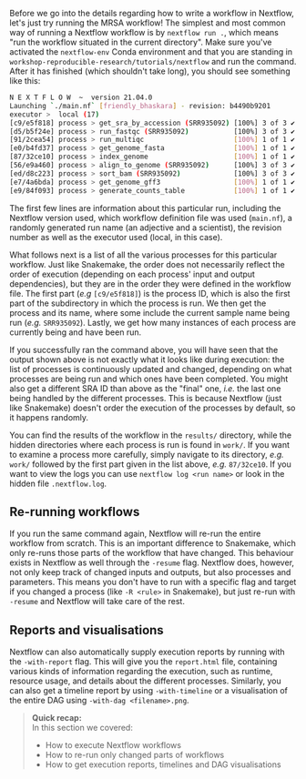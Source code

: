 Before we go into the details regarding how to write a workflow in Nextflow, let's 
just try running the MRSA workflow! The simplest and most common way of running a
Nextflow workflow is by `nextflow run .`, which means "run the workflow situated
in the current directory". Make sure you've activated the `nextflow-env` Conda
environment and that you are standing in `workshop-reproducible-research/tutorials/nextflow`
and run the command. After it has finished (which shouldn't take long), 
you should see something like this:

```bash
N E X T F L O W  ~  version 21.04.0
Launching `./main.nf` [friendly_bhaskara] - revision: b4490b9201
executor >  local (17)
[c9/e5f818] process > get_sra_by_accession (SRR935092) [100%] 3 of 3 ✔
[d5/b5f24e] process > run_fastqc (SRR935092)           [100%] 3 of 3 ✔
[91/2cea54] process > run_multiqc                      [100%] 1 of 1 ✔
[e0/b4fd37] process > get_genome_fasta                 [100%] 1 of 1 ✔
[87/32ce10] process > index_genome                     [100%] 1 of 1 ✔
[56/e9a460] process > align_to_genome (SRR935092)      [100%] 3 of 3 ✔
[ed/d8c223] process > sort_bam (SRR935092)             [100%] 3 of 3 ✔
[e7/4a6bda] process > get_genome_gff3                  [100%] 1 of 1 ✔
[e9/84f093] process > generate_counts_table            [100%] 1 of 1 ✔
```

The first few lines are information about this particular run, including the
Nextflow version used, which workflow definition file was used (`main.nf`), a
randomly generated run name (an adjective and a scientist), the revision number
as well as the executor used (local, in this case).

What follows next is a list of all the various processes for this particular workflow.
Just like Snakemake, the order does not necessarily reflect the order of execution
(depending on each process' input and output dependencies), but they are in the
order they were defined in the workflow file. The first part (*e.g*
`[c9/e5f818]`) is the process ID, which is also the first part of the
subdirectory in which the process is run. We then get the process and its name,
where some include the current sample name being run (*e.g.* `SRR935092`).
Lastly, we get how many instances of each process are currently being and have 
been run.

If you successfully ran the command above, you will have seen that the output
shown above is not exactly what it looks like during execution: the list of
processes is continuously updated and changed, depending on what processes are
being run and which ones have been completed. You might also get a different SRA
ID than above as the "final" one, *i.e.* the last one being handled by the
different processes. This is because Nextflow (just like Snakemake) doesn't
order the execution of the processes by default, so it happens randomly.

You can find the results of the workflow in the `results/` directory, while the
hidden directories where each process is run is found in `work/`. If you want to
examine a process more carefully, simply navigate to its directory, *e.g.*
`work/` followed by the first part given in the list above, *e.g.* `87/32ce10`.
If you want to view the logs you can use `nextflow log <run name>` or look in
the hidden file `.nextflow.log`.

## Re-running workflows

If you run the same command again, Nextflow will re-run the entire workflow
from scratch. This is an important difference to Snakemake, which only re-runs
those parts of the workflow that have changed. This behaviour exists in
Nextflow as well through the `-resume` flag. Nextflow does, however, not only
keep track of changed inputs and outputs, but also processes and parameters.
This means you don't have to run with a specific flag and target if you changed
a process (like `-R <rule>` in Snakemake), but just re-run with `-resume` and
Nextflow will take care of the rest.

## Reports and visualisations

Nextflow can also automatically supply execution reports by running with the
`-with-report` flag. This will give you the `report.html` file, containing
various kinds of information regarding the execution, such as runtime,
resource usage, and details about the different processes. Similarly, you can 
also get a timeline report by using `-with-timeline` or a visualisation of the
entire DAG using `-with-dag <filename>.png`.

> **Quick recap:** <br>
> In this section we covered:
>
> - How to execute Nextflow workflows
> - How to re-run only changed parts of workflows
> - How to get execution reports, timelines and DAG visualisations
